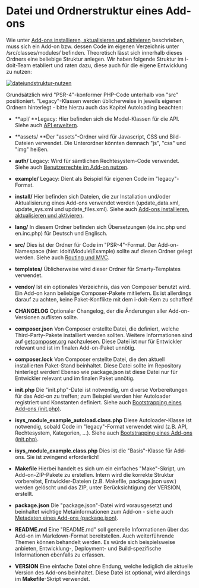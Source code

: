 # Datei und Ordnerstruktur eines Add-ons

Wie unter [Add-ons installieren, aktualisieren und aktivieren](add-ons-installieren-aktualisieren-und-entwickeln.md) beschrieben, muss sich ein Add-on bzw. dessen Code im eigenen Verzeichnis unter <i-doit>/src/classes/modules/<identifier> befinden. Theoretisch lässt sich innerhalb dieses Ordners eine beliebige Struktur anlegen. Wir haben folgende Struktur im i-doit-Team etabliert und raten dazu, diese auch für die eigene Entwicklung zu nutzen:

[![dateiundstruktur-nutzen](../../assets/images/de/software-entwicklung/add-ons-entwickeln/datei-und-ordnerstruktur/1-ia.png)](../../assets/images/de/software-entwicklung/add-ons-entwickeln/datei-und-ordnerstruktur/1-ia.png)

Grundsätzlich wird "PSR-4"-konformer PHP-Code unterhalb von "src" positioniert. "Legacy"-Klassen werden üblicherweise in jeweils eigenen Ordnern hinterlegt - bitte hierzu auch das Kapitel Autoloading beachten:

*   **api/
    **Legacy: Hier befinden sich die Model-Klassen für die API. Siehe auch [API erweitern](api-erweitern.md).

*   **assets/
    **Der "assets"-Ordner wird für Javascript, CSS und Bild-Dateien verwendet. Die Unterordner könnten demnach "js", "css" und "img" heißen.

*   **auth/**
    Legacy: Wird für sämtlichen Rechtesystem-Code verwendet. Siehe auch [Benutzerrechte im Add-on nutzen](benutzerrechte-im-add-on-nutzen.md).

*   **example/**
    Legacy: Dient als Beispiel für eigenen Code im "legacy"-Format.

*   **install/**
    Hier befinden sich Dateien, die zur Installation und/oder Aktualisierung eines Add-ons verwendet werden (update_data.xml, update_sys.xml und update_files.xml). Siehe auch [Add-ons installieren, aktualisieren und aktivieren](add-ons-installieren-aktualisieren-und-entwickeln.md).

*   **lang/**
    In diesem Ordner befinden sich Übersetzungen (de.inc.php und en.inc.php) für Deutsch und Englisch.

*   **src/**
    Dies ist der Ordner für Code im "PSR-4"-Format. Der Add-on-Namespace (hier: idoit\Module\Example) sollte auf diesen Ordner gelegt werden. Siehe auch [Routing und MVC](routing-und-mvc.md).

*   **templates/**
    Üblicherweise wird dieser Ordner für Smarty-Templates verwendet.

*   **vendor/**
    Ist ein optionales Verzeichnis, das von Composer benutzt wird. Ein Add-on kann beliebige Composer-Pakete mitliefern. Es ist allerdings darauf zu achten, keine Paket-Konflikte mit dem i-doit-Kern zu schaffen!

*   **CHANGELOG**
    Optionaler Changelog, der die Änderungen aller Add-on-Versionen auflisten sollte.

*   **composer.json**
    Von Composer erstellte Datei, die definiert, welche Third-Party-Pakete installiert werden sollten. Weitere Informationen sind auf [getcomposer.org](https://getcomposer.org/) nachzulesen. Diese Datei ist nur für Entwickler relevant und ist im finalen Add-on-Paket unnötig.

*   **composer.lock**
    Von Composer erstellte Datei, die den aktuell installierten Paket-Stand beinhaltet. Diese Datei sollte im Repository hinterlegt werden! Ebenso wie package.json ist diese Datei nur für Entwickler relevant und im finalen Paket unnötig.

*   **init.php**
    Die "init.php"-Datei ist notwendig, um diverse Vorbereitungen für das Add-on zu treffen; zum Beispiel werden hier Autoloader registriert und Konstanten definiert. Siehe auch [Bootstrapping eines Add-ons (init.php)](boostraping-eines-add-ons.md).

*   **isys_module_example_autoload.class.php**
    Diese Autoloader-Klasse ist notwendig, sobald Code im "legacy"-Format verwendet wird (z.B. API, Rechtesystem, Kategorien, ...). Siehe auch [Bootstrapping eines Add-ons (init.php)](boostraping-eines-add-ons.md).

*   **isys_module_example.class.php**
    Dies ist die "Basis"-Klasse für Add-ons. Sie ist zwingend erforderlich!

*   **Makefile**
    Hierbei handelt es sich um ein einfaches "Make"-Skript, um Add-on-ZIP-Pakete zu erstellen.
    Intern wird die korrekte Struktur vorbereitet, Entwickler-Dateien (z.B. Makefile, package.json usw.) werden gelöscht und das ZIP, unter Berücksichtigung der VERSION, erstellt.

*   **package.json**
    Die "package.json"-Datei wird vorausgesetzt und beinhaltet wichtige Metainformationen zum Add-on - siehe auch [Metadaten eines Add-ons (package.json)](metadaten-eines-add-ons.md).

*   **README.md**
    Eine "README.md" soll generelle Informationen über das Add-on im Markdown-Format bereitstellen. Auch weiterführende Themen können behandelt werden. Es würde sich beispielsweise anbieten, Entwicklung-, Deployment- und Build-spezifische Informationen ebenfalls zu erfassen.

*   **VERSION**
    Eine einfache Datei ohne Endung, welche lediglich die aktuelle Version des Add-ons beinhaltet. Diese Datei ist optional, wird allerdings im **Makefile**\-Skript verwendet.
